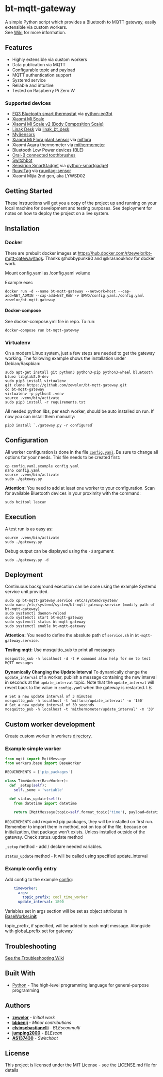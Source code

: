 # bt-mqtt-gateway

A simple Python script which provides a Bluetooth to MQTT gateway, easily extensible via custom workers.  
See [Wiki](https://github.com/zewelor/bt-mqtt-gateway/wiki) for more information.

## Features

* Highly extensible via custom workers
* Data publication via MQTT
* Configurable topic and payload
* MQTT authentication support
* Systemd service
* Reliable and intuitive
* Tested on Raspberry Pi Zero W

### Supported devices

* [EQ3 Bluetooth smart thermostat](http://www.eq-3.com/products/eqiva/bluetooth-smart-radiator-thermostat.html) via [python-eq3bt](https://github.com/rytilahti/python-eq3bt)
* [Xiaomi Mi Scale](http://www.mi.com/en/scale/)
* [Xiaomi Mi Scale v2 (Body Composition Scale)](https://www.mi.com/global/mi-body-composition-scale)
* [Linak Desk](https://www.linak.com/business-areas/desks/office-desks/) via [linak_bt_desk](https://github.com/zewelor/linak_bt_desk)
* [MySensors](https://www.mysensors.org/)
* [Xiaomi Mi Flora plant sensor](https://xiaomi-mi.com/sockets-and-sensors/xiaomi-huahuacaocao-flower-care-smart-monitor/) via [miflora](https://github.com/open-homeautomation/miflora)
* Xiaomi Aqara thermometer via [mithermometer](https://github.com/hobbypunk90/mithermometer)
* Bluetooth Low Power devices (BLE)
* [Oral-B connected toothbrushes](https://oralb.com/en-us/products#viewtype:gridview/facets:feature=feature-bluetooth-connectivity/category:products/page:0/sortby:Featured-Sort/productsdisplayed:undefined/promotilesenabled:undefined/cwidth:3/pscroll:)
* [Switchbot](https://www.switch-bot.com/)
* [Sensirion SmartGadget](https://www.sensirion.com/en/environmental-sensors/humidity-sensors/development-kit/) via [python-smartgadget](https://github.com/merll/python-smartgadget)
* [RuuviTag](https://ruuvi.com/ruuvitag-specs/) via [ruuvitag-sensor](https://github.com/ttu/ruuvitag-sensor)
* Xiaomi Mijia 2nd gen, aka LYWSD02

## Getting Started

These instructions will get you a copy of the project up and running on your local machine for development and testing purposes. See deployment for notes on how to deploy the project on a live system.

## Installation

### Docker
There are prebuilt docker images at https://hub.docker.com/r/zewelor/bt-mqtt-gateway/tags. 
Thanks @hobbypunk90 and @krasnoukhov for docker work.

Mount config.yaml as /config.yaml volume

Example exec

```shell
docker run -d --name bt-mqtt-gateway --network=host --cap-add=NET_ADMIN --cap-add=NET_RAW -v $PWD/config.yaml:/config.yaml zewelor/bt-mqtt-gateway
```

#### Docker-compose

See docker-compose.yml file in repo. To run:

```shell
docker-compose run bt-mqtt-gateway
```

### Virtualenv
On a modern Linux system, just a few steps are needed to get the gateway working.
The following example shows the installation under Debian/Raspbian:

```shell
sudo apt-get install git python3 python3-pip python3-wheel bluetooth bluez libglib2.0-dev
sudo pip3 install virtualenv
git clone https://github.com/zewelor/bt-mqtt-gateway.git
cd bt-mqtt-gateway
virtualenv -p python3 .venv
source .venv/bin/activate
sudo pip3 install -r requirements.txt
```

All needed python libs, per each worker, should be auto installed on run. If now you can install them manually:

```shell
pip3 install `./gateway.py -r configured`
```

## Configuration

All worker configuration is done in the file [`config.yaml`](config.yaml.example).
Be sure to change all options for your needs.
This file needs to be created first:

```shell
cp config.yaml.example config.yaml
nano config.yaml
source .venv/bin/activate
sudo ./gateway.py
```

**Attention:**
You need to add at least one worker to your configuration.
Scan for available Bluetooth devices in your proximity with the command:

```shell
sudo hcitool lescan
```

## Execution

A test run is as easy as:

```shell
source .venv/bin/activate
sudo ./gateway.py
```

Debug output can be displayed using the `-d` argument:

```shell
sudo ./gateway.py -d
```

## Deployment

Continuous background execution can be done using the example Systemd service unit provided.
   
```shell
sudo cp bt-mqtt-gateway.service /etc/systemd/system/
sudo nano /etc/systemd/system/bt-mqtt-gateway.service (modify path of bt-mqtt-gateway)
sudo systemctl daemon-reload
sudo systemctl start bt-mqtt-gateway
sudo systemctl status bt-mqtt-gateway
sudo systemctl enable bt-mqtt-gateway
```

**Attention:**
You need to define the absolute path of `service.sh` in `bt-mqtt-gateway.service`.

**Testing mqtt:**
Use mosquitto_sub to print all messages
```
mosquitto_sub -h localhost -d -t # command also help for me to test MQTT messages
```

**Dynamically Changing the Update Interval**
To dynamically change the `update_interval` of a worker, publish a message containing the new interval in seconds at the `update_interval` topic. Note that the `update_interval` will revert back to the value in `config.yaml` when the gateway is restarted.
I.E:
```
# Set a new update interval of 3 minutes
mosquitto_pub -h localhost -t 'miflora/update_interval' -m '150'
# Set a new update interval of 30 seconds
mosquitto_pub -h localhost -t 'mithermometer/update_interval' -m '30'
```

## Custom worker development

Create custom worker in workers [directory](https://github.com/zewelor/bt-mqtt-gateway/tree/master/workers). 

### Example simple worker

```python
from mqtt import MqttMessage
from workers.base import BaseWorker

REQUIREMENTS = ['pip_packages']

class TimeWorker(BaseWorker):
  def _setup(self):
    self._some = 'variable'

  def status_update(self):
    from datetime import datetime
    
    return [MqttMessage(topic=self.format_topic('time'), payload=datetime.now())]
```

`REQUIREMENTS` add required pip packages, they will be installed on first run. Remember to import them in method, not on top of the file, because on initialization, that package won't exists. Unless installed outside of the gateway. Check status_update method
 
`_setup` method - add / declare needed variables.

`status_update` method - It will be called using specified update_interval
 
### Example config entry

Add config to the example [config](https://github.com/zewelor/bt-mqtt-gateway/blob/master/config.yaml.example):

```yaml
    timeworker:
      args:
        topic_prefix: cool_time_worker
      update_interval: 1800
```

Variables set in args section will be set as object attributes in [BaseWorker.__init__](https://github.com/zewelor/bt-mqtt-gateway/blob/master/workers/base.py#L2)

topic_prefix, if specified, will be added to each mqtt message. Alongside with global_prefix set for gateway

## Troubleshooting
[See the Troubleshooting Wiki](https://github.com/zewelor/bt-mqtt-gateway/wiki/Troubleshooting)

## Built With

* [Python](https://www.python.org/) - The high-level programming language for general-purpose programming

## Authors

* [**zewelor**](https://github.com/zewelor) - *Initial work*
* [**bbbenji**](https://github.com/bbbenji) - *Minor contributions*
* [**elviosebastianelli**](https://github.com/elviosebastianelli) - *BLEscanmulti*
* [**jumping2000**](https://github.com/jumping2000) - *BLEscan*
* [**AS137430**](https://github.com/AS137430) - *Switchbot*


## License

This project is licensed under the MIT License - see the [LICENSE.md](LICENSE.md) file for details
